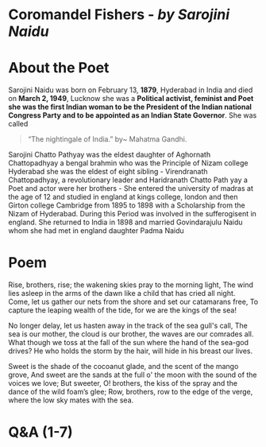# Coromandel Fishers - *by Sarojini Naidu*


# About the Poet

Sarojini Naidu was born on February 13, **1879**, Hyderabad in India and died on **March 2, 1949**, Lucknow she was a **Political activist, feminist and Poet she was the first Indian woman to be the President of the Indian national Congress Party and to be appointed as an Indian State Governor**. She was called
> “The nightingale of India.” by~ Mahatma Gandhi.

Sarojini Chatto Pathyay was the eldest daughter of Aghornath Chattopadhyay a bengal brahmin who was the Principle of Nizam college Hyderabad she was the eldest of eight sibling - Virendranath Chattopadhyay, a revolutionary leader and Haridranath Chatto Path yay a Poet and actor were her brothers - She entered the university of madras at the age of 12 and studied in england at kings college, london and then Girton college Cambridge from 1895 to 1898 with a Scholarship from the Nizam of Hyderabad. During this Period was involved in the sufferogisent in england. She returned to India in 1898 and married Govindarajulu Naidu whom she had met in england daughter Padma Naidu

# Poem 

Rise, brothers, rise; the wakening skies pray to the morning light,
The wind lies asleep in the arms of the dawn like a child that has cried all night.
 Come, let us gather our nets from the shore and set our catamarans free,
To capture the leaping wealth of the tide, for we are the kings of the sea!

No longer delay, let us hasten away in the track of the sea gull's call,
The sea is our mother, the cloud is our brother, the waves are our comrades all.
What though we toss at the fall of the sun where the hand of the sea-god drives?
He who holds the storm by the hair, will hide in his breast our lives.

Sweet is the shade of the cocoanut glade, and the scent of the mango grove,
And sweet are the sands at the full o' the moon with the sound of the voices we love;
But sweeter, O! brothers, the kiss of the spray and the dance of the wild foam’s glee;
Row, brothers, row to the edge of the verge, where the low sky mates with the sea.

# Q&A  (1-7)

